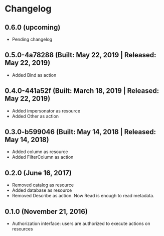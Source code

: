 # Changelog

## 0.6.0 (upcoming)

* Pending changelog

## 0.5.0-4a78288 (Built: May 22, 2019 | Released: May 22, 2019)

* Added Bind as action

## 0.4.0-441a52f (Built: March 18, 2019 | Released: May 22, 2019)

* Added impersonator as resource
* Added Other as action

## 0.3.0-b599046 (Built: May 14, 2018 | Released: May 14, 2018)

* Added column as resource
* Added FilterColumn as action

## 0.2.0 (June 16, 2017)

* Removed catalog as resource
* Added database as resource
* Removed Describe as action. Now Read is enough to read metadata.

## 0.1.0 (November 21, 2016)

* Authorization interface: users are authorized to execute actions on resources
